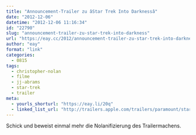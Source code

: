 ```yaml
---
title: "Announcement-Trailer zu âStar Trek Into Darknessâ"
date: "2012-12-06"
datetime: "2012-12-06 11:16:34"
id: "22790"
slug: "announcement-trailer-zu-star-trek-into-darkness"
url: "https://eay.cc/2012/announcement-trailer-zu-star-trek-into-darkness/"
author: "eay"
format: "link"
categories:
  - 0815
tags:
  - christopher-nolan
  - filme
  - jj-abrams
  - star-trek
  - trailer
meta:
  - yourls_shorturl: "https://eay.li/20q"
  - linked_list_url: "http://trailers.apple.com/trailers/paramount/startrekintodarkness/"
---
```


Schick und beweist einmal mehr die Nolanifizierung des Trailermachens.
